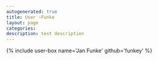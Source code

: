 ```yaml
---
autogenerated: true
title: User ›Funke
layout: page
categories: 
description: test description
---
```


{% include user-box name='Jan Funke' github='funkey' %}
